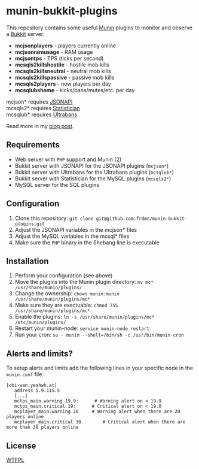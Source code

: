 # munin-bukkit-plugins

This repository contains some useful [Munin](http://munin-monitoring.org/) plugins to monitor and observe a [Bukkit](http://bukkit.org) server:

* **mcjsonplayers** - players currently online
* **mcjsonramusage** - RAM usage
* **mcjsontps** - TPS (ticks per second)
* **mcsqls2killshostile** - hostile mob kills
* **mcsqls2killsneutral** - neutral mob kills
* **mcsqls2killspassive** - passive mob kills
* **mcsqls2players** - new players per day
* **mcsqlubshame** - kicks/bans/mutes/etc. per day

mcjson* requires [JSONAPI](https://github.com/alecgorge/jsonapi/)  
mcsqls2* requires [Statistician](http://dev.bukkit.org/server-mods/statisticianv2/)  
mcsqlub* requires [Ultrabans](http://dev.bukkit.org/server-mods/ultrabans/)  

Read more in my [blog post](http://blog.frd.mn/munin-bukkit-plugins/).

## Requirements

* Web server with `PHP` support and Munin (2)
* Bukkit server with JSONAPI for the JSONAPI plugins (`mcjson*`)
* Bukkit server with Ultrabans for the Ultrabans plugins (`mcsqlub*`)
* Bukkit server with Statistician for the MySQL plugins  (`mcsqls2*`)
* MySQL server for the SQL plugins

## Configuration

1. Clone this repository: `git clone git@github.com:frdmn/munin-bukkit-plugins.git`
1. Adjust the JSONAPI variables in the mcjson* files
1. Adjust the MySQL variables in the mcsql* files
1. Make sure the `PHP` binary in the Shebang line is executable

## Installation

1. Perform your configuration (see above)
1. Move the plugins into the Munin plugin directory: `mv mc* /usr/share/munin/plugins/`
1. Change the ownership: `chown munin:munin /usr/share/munin/plugins/mc*`
1. Make sure they are exectuable: `chmod 755 /usr/share/munin/plugins/mc*`
1. Enable the plugins: `ln -s /usr/share/munin/plugins/mc* /etc/munin/plugins/`
1. Restart your munin-node: `service munin-node restart`
1. Run your cron: `su - munin --shell=/bin/sh -c /usr/bin/munin-cron`

## Alerts and limits?

To setup alerts and limits add the following lines in your specific node in the `munin.conf` file:

	[obi-wan.yeahwh.at]
	   address 5.9.115.5
	   [...]
	   mctps_main.warning 19.9:      # Warning alert on < 19.9
	   mctps_main.critical 19:		# Critical alert on < 19.0
	   mcplayer_main.warning 20		# Warning alert when there are 20 players online
	   mcplayer_main.critical 30		# Critical alert when there are more than 30 players online

## License

[WTFPL](LICENSE)
